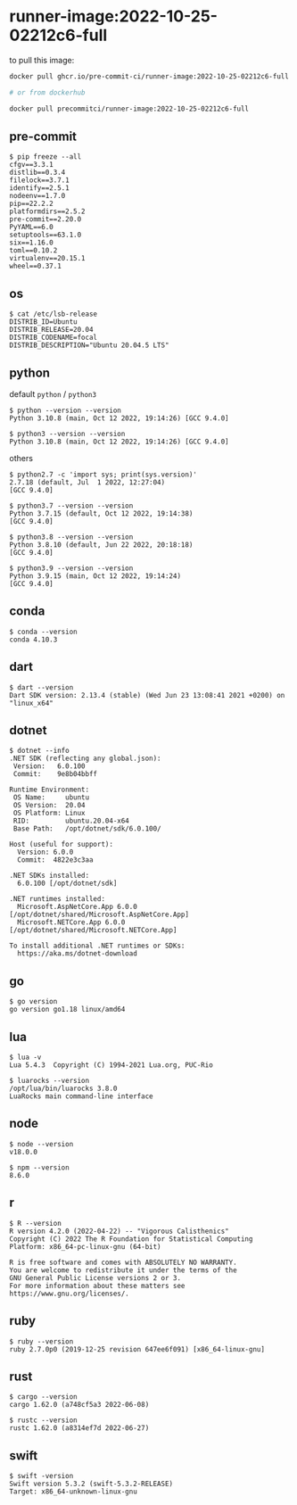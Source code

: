 runner-image:2022-10-25-02212c6-full
====================================

to pull this image:

```bash
docker pull ghcr.io/pre-commit-ci/runner-image:2022-10-25-02212c6-full

# or from dockerhub

docker pull precommitci/runner-image:2022-10-25-02212c6-full
```

## pre-commit

```console
$ pip freeze --all
cfgv==3.3.1
distlib==0.3.4
filelock==3.7.1
identify==2.5.1
nodeenv==1.7.0
pip==22.2.2
platformdirs==2.5.2
pre-commit==2.20.0
PyYAML==6.0
setuptools==63.1.0
six==1.16.0
toml==0.10.2
virtualenv==20.15.1
wheel==0.37.1
```

## os

```console
$ cat /etc/lsb-release
DISTRIB_ID=Ubuntu
DISTRIB_RELEASE=20.04
DISTRIB_CODENAME=focal
DISTRIB_DESCRIPTION="Ubuntu 20.04.5 LTS"
```

## python

default `python` / `python3`

```console
$ python --version --version
Python 3.10.8 (main, Oct 12 2022, 19:14:26) [GCC 9.4.0]

$ python3 --version --version
Python 3.10.8 (main, Oct 12 2022, 19:14:26) [GCC 9.4.0]
```

others

```console
$ python2.7 -c 'import sys; print(sys.version)'
2.7.18 (default, Jul  1 2022, 12:27:04)
[GCC 9.4.0]

$ python3.7 --version --version
Python 3.7.15 (default, Oct 12 2022, 19:14:38)
[GCC 9.4.0]

$ python3.8 --version --version
Python 3.8.10 (default, Jun 22 2022, 20:18:18)
[GCC 9.4.0]

$ python3.9 --version --version
Python 3.9.15 (main, Oct 12 2022, 19:14:24)
[GCC 9.4.0]
```

## conda

```console
$ conda --version
conda 4.10.3
```

## dart

```console
$ dart --version
Dart SDK version: 2.13.4 (stable) (Wed Jun 23 13:08:41 2021 +0200) on "linux_x64"
```

## dotnet

```console
$ dotnet --info
.NET SDK (reflecting any global.json):
 Version:   6.0.100
 Commit:    9e8b04bbff

Runtime Environment:
 OS Name:     ubuntu
 OS Version:  20.04
 OS Platform: Linux
 RID:         ubuntu.20.04-x64
 Base Path:   /opt/dotnet/sdk/6.0.100/

Host (useful for support):
  Version: 6.0.0
  Commit:  4822e3c3aa

.NET SDKs installed:
  6.0.100 [/opt/dotnet/sdk]

.NET runtimes installed:
  Microsoft.AspNetCore.App 6.0.0 [/opt/dotnet/shared/Microsoft.AspNetCore.App]
  Microsoft.NETCore.App 6.0.0 [/opt/dotnet/shared/Microsoft.NETCore.App]

To install additional .NET runtimes or SDKs:
  https://aka.ms/dotnet-download
```

## go

```console
$ go version
go version go1.18 linux/amd64
```

## lua

```console
$ lua -v
Lua 5.4.3  Copyright (C) 1994-2021 Lua.org, PUC-Rio

$ luarocks --version
/opt/lua/bin/luarocks 3.8.0
LuaRocks main command-line interface

```

## node

```console
$ node --version
v18.0.0

$ npm --version
8.6.0
```

## r

```console
$ R --version
R version 4.2.0 (2022-04-22) -- "Vigorous Calisthenics"
Copyright (C) 2022 The R Foundation for Statistical Computing
Platform: x86_64-pc-linux-gnu (64-bit)

R is free software and comes with ABSOLUTELY NO WARRANTY.
You are welcome to redistribute it under the terms of the
GNU General Public License versions 2 or 3.
For more information about these matters see
https://www.gnu.org/licenses/.

```

## ruby

```console
$ ruby --version
ruby 2.7.0p0 (2019-12-25 revision 647ee6f091) [x86_64-linux-gnu]
```

## rust

```console
$ cargo --version
cargo 1.62.0 (a748cf5a3 2022-06-08)

$ rustc --version
rustc 1.62.0 (a8314ef7d 2022-06-27)
```

## swift

```console
$ swift -version
Swift version 5.3.2 (swift-5.3.2-RELEASE)
Target: x86_64-unknown-linux-gnu
```
